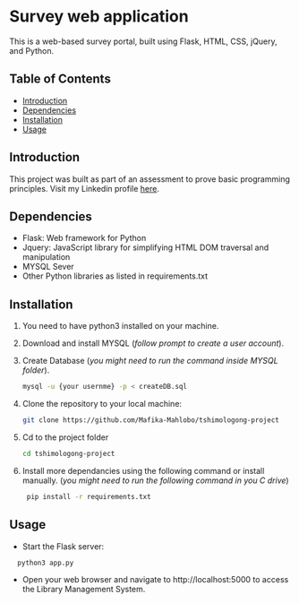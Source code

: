 # Survey web application

This is a web-based survey portal, built using Flask, HTML, CSS, jQuery, and Python.

## Table of Contents
- [Introduction](#Introduction)
- [Dependencies](#dependencies)
- [Installation](#installation)
- [Usage](#Usage)

## Introduction
This project was built as part of an assessment to prove basic programming principles. Visit my Linkedin profile [here](https://www.linkedin.com/in/mafika-mahlobo-719a9a164/).

## Dependencies
- Flask: Web framework for Python
- Jquery: JavaScript library for simplifying HTML DOM traversal and manipulation
- MYSQL Sever
- Other Python libraries as listed in requirements.txt

## Installation

1. You need to have python3 installed on your machine.

2. Download and install MYSQL (*follow prompt to create a user account*).

3. Create Database (*you might need to run the command inside MYSQL folder*).
   ```bash
   mysql -u {your usernme} -p < createDB.sql
   ```

5. Clone the repository to your local machine:
   ```bash
   git clone https://github.com/Mafika-Mahlobo/tshimologong-project
   ```

6. Cd to the project folder
    ```bash
    cd tshimologong-project
    ```

5. Install more dependancies using the following command or install manually. (*you might need to run the following command in you C drive*)

   ```bash
    pip install -r requirements.txt
   ```

## Usage

- Start the Flask server:
```bash
  python3 app.py
  ```
- Open your web browser and navigate to http://localhost:5000 to access the Library Management System.
